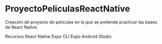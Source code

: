 # ProyectoPeliculasReactNative
Creación de proyecto de peliculas en la que se pretende practicar las bases de React Native.

Recursos
React Native
Expo CLI
Expo
Android Studio
